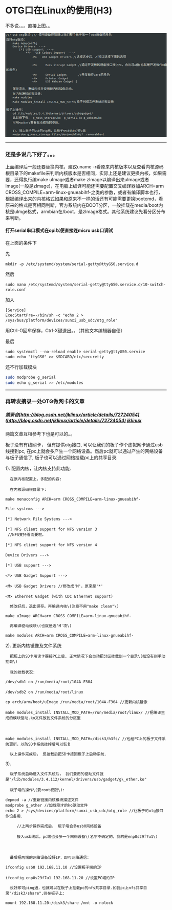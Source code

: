 # OTG口在Linux的使用\(H3\)

不多说。。。直接上图。。

![](/assets/3-1.png)

---

### 还是多说几下好了。。。

上面编译后一般还要替换内核，建议uname -r看原来内核版本以及查看内核源码根目录下的makefile来判断内核版本是否相同，实际上还是建议更换内核，如果需要，还得执行编make uImage或者make zImage以编译出来uImage或者Image\(一般是zImage\)，在电脑上编译可能还需要配置交叉编译器加ARCH=arm CROSS\_COMPILE=arm-linux-gnueabihf-之类的参数，或者有编译脚本也行，根据编译出来的内核格式如果和原来不一样的话还有可能需要更换bootcmd，看原来的格式是否相同判断，官方系统内在BOOT分区，一般挂载在media/boot内核是uImge格式，armbian在/boot，是zImage格式。其他系统建议先看分区分布来判断。

#### 打开serial串口模式在opi以便直接连micro usb口调试

在上面的条件下

先

```
mkdir -p /etc/systemd/system/serial-getty@ttyGS0.service.d
```

然后

```
sudo nano /etc/systemd/system/serial-getty@ttyGS0.service.d/10-switch-role.conf
```

加入

```
[Service]
ExecStartPre=-/bin/sh -c "echo 2 > /sys/bus/platform/devices/sunxi_usb_udc/otg_role"
```

用Ctrl-O回车保存，Ctrl-X键退出。。（其他文本编辑器自便）

最后

```
sudo systemctl --no-reload enable serial-getty@ttyGS0.service
sudo echo "ttyGS0" >> $SDCARD/etc/securetty
```

还不行加载模块

```bash
sudo modprobe g_serial
sudo echo g_serial >> /etc/modules
```

---

### 再转发摘录一处OTG做网卡的文章

##### 摘录自[http://blog.csdn.net/jklinux/article/details/72724054](http://blog.csdn.net/jklinux/article/details/72724054) [jklinux](http://my.csdn.net/jklinux)

两篇文章互相参考下也是可以的。。

板子没有有线网卡， 但有提供otg接口, 可以让我们的板子作个虚拟网卡通过usb线接到pc, 在pc上就会多产生一个网络设备。然后pc就可以通过产生的网络设备与板子通信了, 板子也可以通过网络挂载pc上的共享目录.

1\). 配置内核，让内核支持此功能.

```
  在原内核配置上，多配的内容:

  在内核源码根目录下:
```

```
make menuconfig ARCH=arm CROSS_COMPILE=arm-linux-gnueabihf-
```

```
File systems --->

[*] Network File Systems --->

[*] NFS client support for NFS version 3
 //NFS支持看需要啦。

[*] NFS client support for NFS version 4

Device Drivers --->

[*] USB support --->

<*> USB Gadget Support --->

<M> USB Gadget Drivers //修改成'M'，原来是'*'

<M> Ethernet Gadget (with CDC Ethernet support)
```

```
  修改好后，退出保存。再编译内核\(注意不用"make clean"\)
```

```
make uImage ARCH=arm CROSS_COMPILE=arm-linux-gnueabihf-
```

```
  再编译驱动模块\(也就是选'M'项\)
```

```
make modules ARCH=arm CROSS_COMPILE=arm-linux-gnueabihf-
```

2\). 更新内核镜像及文件系统

```
  把板上的SD卡用读卡器接PC上后, 正常情况下会自动把分区挂载到一个目录\(如没有则手动挂载\)

  我的挂载状况:
```

```
/dev/sdb1 on /run/media/root/104A-F304

/dev/sdb2 on /run/media/root/linux
```

```
cp arch/arm/boot/uImage /run/media/root/104A-F304 //更新内核镜像

make modules_install INSTALL_MOD_PATH=/run/media/root/linux/ //把编译生成的模块驱动.ko文件放到文件系统的分区里



make modules_install INSTALL_MOD_PATH=/disk3/h3fs/ //也给PC上的板子文件系统更新，以防SD卡系统挂掉后可以恢复
```

```
  以上操作完成后， 反挂载后把SD卡接回板子上启动系统.
```

3\).

```
  板子系统启动进入文件系统后， 我们要用的驱动文件就是"/lib/modules/3.4.112/kernel/drivers/usb/gadget/g\_ether.ko"

  板子端的操作\(要root权限\):
```

```
depmod -a //重新链接内核模块描述文件
modprobe g_ether //加载刚才的ko驱动文件
echo 2 > /sys/devices/platform/sunxi_usb_udc/otg_role //让板子的otg接口作设备用.
```

```
     //上两步操作完成后， 板子端会多usb0网络设备

     接入usb线后，pc端也会多一个网络设备\(名字不确定的，我的是enp0s29f7u1\)



  最后把两端的网络设备设好IP，即可网络通信:
```

```
ifconfig usb0 192.168.11.10 //设置板子端的IP

ifconfig enp0s29f7u1 192.168.11.20 //设置PC端的IP
```

```
  设好即可ping通，也就可以在板子上挂载pc的nfs共享目录.如我pc上nfs共享目录"/disk3/share",则在板子上:
```

```
mount 192.168.11.20:/disk3/share /mnt -o nolock
```




